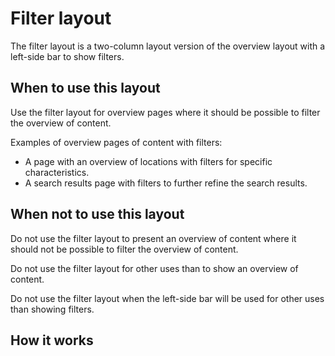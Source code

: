 # Filter layout

The filter layout is a two-column layout version of the overview layout with a left-side bar to show filters.

## When to use this layout

Use the filter layout for overview pages where it should be possible to filter the overview of content.

Examples of overview pages of content with filters:

* A page with an overview of locations with filters for specific characteristics.
* A search results page with filters to further refine the search results.

## When not to use this layout

Do not use the filter layout to present an overview of content where it should not be possible to filter the overview of content.

Do not use the filter layout for other uses than to show an overview of content.

Do not use the filter layout when the left-side bar will be used for other uses than showing filters.

## How it works

<!-- @TODO describe what is specific about how a filter layout works -->